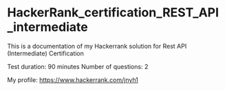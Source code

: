 # HackerRank_certification_REST_API_intermediate
This is a documentation of my Hackerrank solution for
Rest API (Intermediate) Certification 


Test duration: 90 minutes
Number of questions: 2


My profile:
https://www.hackerrank.com/jnyh1


